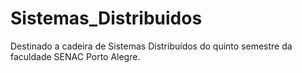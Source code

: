 # Sistemas_Distribuidos
Destinado a cadeira de Sistemas Distribuídos do quinto semestre da faculdade SENAC Porto Alegre.
